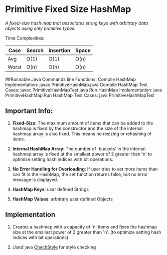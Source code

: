 # Primitive Fixed Size HashMap
*A fixed-size hash map that associates string keys with arbitrary data objects using only primitive types.*

Time Complexities:

 Case | Search | Insertion | Space
 ---- | ------ | --------- | -----
Avg   |  O(1)  |    O(1)   | O(n)
Worst |  O(n)  |    O(n)   | O(n)

##Runnable Java Commands line Functions:
Compile HashMap Implementation: javac PrimitiveHashMap.java
Compile HashMap Test Cases: 	javac PrimitiveHashMapTest.java
Run HashMap Implementation: 	java PrimitiveHashMap
Run HashMap Test Cases: 		java PrimitiveHashMapTest

## Important Info:
1. **Fixed-Size**: The maximum amount of items that can be added to the hashmap is fixed by the constructor and the size of the internal hashmap array is also fixed. This means no resizing or rehashing of items.

2. **Internal HashMap Array**: The number of 'buckets' in the internal hashmap array is fixed at the smallest power of 2 greater than 'n' to optimize setting hash indices with bit operations.

3. **No Error Handling for Overloading**: If user tries to set more items than can fit in the HashMap, the set function returns false, but no error message is displayed.

4. **HashMap Keys**: user defined Strings

5. **HashMap Values**: arbitrary user defined Objects

## Implementation
1. Creates a hashmap with a capacity of 'n' items and fixes the hashmap size at the smallest power of 2 greater than 'n'. (to optimize setting hash indices with bit operations)

2. Used java [CheckStyle](http://checkstyle.sourceforge.net/) for style checking
